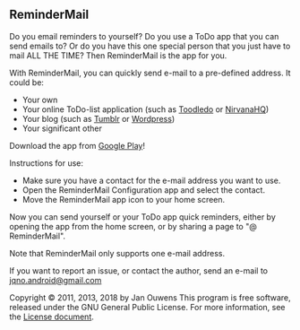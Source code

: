 ReminderMail
------------

Do you email reminders to yourself? Do you use a ToDo app that you can send emails to? Or do you have this one special person that you just have to mail ALL THE TIME? Then ReminderMail is the app for you.

With ReminderMail, you can quickly send e-mail to a pre-defined address. It could be:

* Your own
* Your online ToDo-list application (such as [Toodledo](http://www.toodledo.com) or [NirvanaHQ](http://www.nirvanahq.com))
* Your blog (such as [Tumblr](http://www.tumblr.com/docs/nl/email_publishing) or [Wordpress](http://codex.wordpress.org/Post_to_your_blog_using_email))
* Your significant other

Download the app from [Google Play](https://play.google.com/store/apps/details?id=nl.jqno.remindermail)!

Instructions for use:

* Make sure you have a contact for the e-mail address you want to use.
* Open the ReminderMail Configuration app and select the contact.
* Move the ReminderMail app icon to your home screen.

Now you can send yourself or your ToDo app quick reminders, either by opening the app from the home screen, or by sharing a page to "@ ReminderMail".

Note that ReminderMail only supports one e-mail address.

If you want to report an issue, or contact the author, send an e-mail to jqno.android@gmail.com

Copyright © 2011, 2013, 2018 by Jan Ouwens
This program is free software, released under the GNU General Public License.
For more information, see the [License document](https://raw.github.com/jqno/remindermail/master/COPYING).
